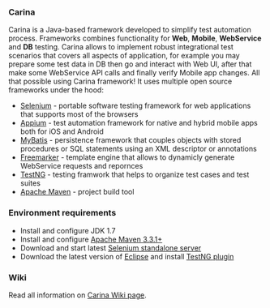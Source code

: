### Carina
Carina is a Java-based framework developed to simplify test automation process. Frameworks combines functionality for **Web**, **Mobile**, **WebService** and **DB** testing. Carina allows to implement robust integrational test scenarios that covers all aspects of application, for example you may prepare some test data in DB then go and interact with Web UI, after that make some WebService API calls and finally verify Mobile app changes. All that possible using Carina framework! It uses multiple open source frameworks under the hood:
* [Selenium](https://github.com/SeleniumHQ/selenium) - portable software testing framework for web applications that supports most of the browsers
* [Appium](https://github.com/appium/appium) - test automation framework for native and hybrid mobile apps both for iOS and Android
* [MyBatis](https://github.com/mybatis/) - persistence framework that couples objects with stored procedures or SQL statements using an XML descriptor or annotations
* [Freemarker](https://github.com/freemarker/) - template engine that allows to dynamicly generate WebService requests and repornces
* [TestNG](https://github.com/cbeust/testng) - testing framwork that helps to organize test cases and test suites
* [Apache Maven](https://github.com/apache/maven) - project build tool
 
### Environment requirements
* Install and configure JDK 1.7
* Install and configure [Apache Maven 3.3.1+](http://maven.apache.org/)
* Download and start latest [Selenium standalone server](http://www.seleniumhq.org/download/)
* Download the latest version of [Eclipse](http://www.eclipse.org/downloads/) and install [TestNG plugin](http://testng.org/doc/download.html)

### Wiki
Read all information on [Carina Wiki page](https://github.com/qaprosoft/carina-demo/wiki).
